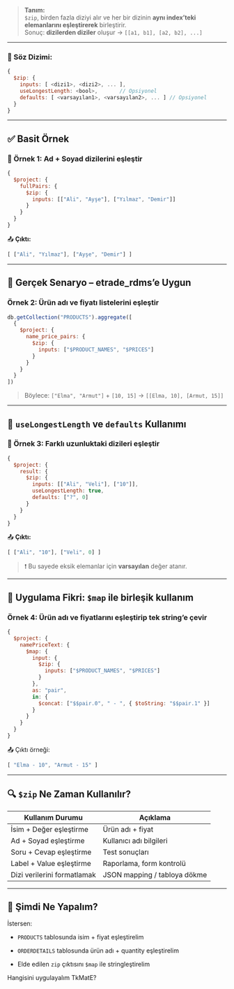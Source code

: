 
> **Tanım:**  
> `$zip`, birden fazla diziyi alır ve her bir dizinin **aynı index’teki elemanlarını eşleştirerek** birleştirir.  
> Sonuç: **dizilerden diziler** oluşur → `[[a1, b1], [a2, b2], ...]`

---

### 📌 Söz Dizimi:

```js
{
  $zip: {
    inputs: [ <dizi1>, <dizi2>, ... ],
    useLongestLength: <bool>,       // Opsiyonel
    defaults: [ <varsayılan1>, <varsayılan2>, ... ] // Opsiyonel
  }
}
```

---

## ✅ Basit Örnek

### 🧪 Örnek 1: Ad + Soyad dizilerini eşleştir

```js
{
  $project: {
    fullPairs: {
      $zip: {
        inputs: [["Ali", "Ayşe"], ["Yılmaz", "Demir"]]
      }
    }
  }
}
```

📤 **Çıktı:**

```js
[ ["Ali", "Yılmaz"], ["Ayşe", "Demir"] ]
```

---

## 🧪 Gerçek Senaryo – etrade_rdms’e Uygun

### Örnek 2: Ürün adı ve fiyatı listelerini eşleştir

```js
db.getCollection("PRODUCTS").aggregate([
  {
    $project: {
      name_price_pairs: {
        $zip: {
          inputs: ["$PRODUCT_NAMES", "$PRICES"]
        }
      }
    }
  }
])
```

> Böylece: `["Elma", "Armut"]` + `[10, 15]` → `[[Elma, 10], [Armut, 15]]`

---

## 🧰 `useLongestLength` ve `defaults` Kullanımı

### 🧪 Örnek 3: Farklı uzunluktaki dizileri eşleştir

```js
{
  $project: {
    result: {
      $zip: {
        inputs: [["Ali", "Veli"], ["10"]],
        useLongestLength: true,
        defaults: ["?", 0]
      }
    }
  }
}
```

📤 **Çıktı:**

```js
[ ["Ali", "10"], ["Veli", 0] ]
```

> ❗ Bu sayede eksik elemanlar için **varsayılan** değer atanır.

---

## 🔄 Uygulama Fikri: `$map` ile birleşik kullanım

### Örnek 4: Ürün adı ve fiyatlarını eşleştirip tek string’e çevir

```js
{
  $project: {
    namePriceText: {
      $map: {
        input: {
          $zip: {
            inputs: ["$PRODUCT_NAMES", "$PRICES"]
          }
        },
        as: "pair",
        in: {
          $concat: ["$$pair.0", " - ", { $toString: "$$pair.1" }]
        }
      }
    }
  }
}
```

📤 Çıktı örneği:

```js
[ "Elma - 10", "Armut - 15" ]
```

---

## 🔍 `$zip` Ne Zaman Kullanılır?

|Kullanım Durumu|Açıklama|
|---|---|
|İsim + Değer eşleştirme|Ürün adı + fiyat|
|Ad + Soyad eşleştirme|Kullanıcı adı bilgileri|
|Soru + Cevap eşleştirme|Test sonuçları|
|Label + Value eşleştirme|Raporlama, form kontrolü|
|Dizi verilerini formatlamak|JSON mapping / tabloya dökme|

---

## 🎯 Şimdi Ne Yapalım?

İstersen:

- `PRODUCTS` tablosunda isim + fiyat eşleştirelim
    
- `ORDERDETAILS` tablosunda ürün adı + quantity eşleştirelim
    
- Elde edilen `zip` çıktısını `$map` ile stringleştirelim
    

Hangisini uygulayalım TkMatE?